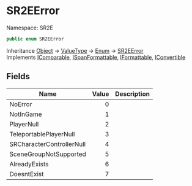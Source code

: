 # SR2EError

Namespace: SR2E

```csharp
public enum SR2EError
```

Inheritance [Object](https://docs.microsoft.com/en-us/dotnet/api/system.object) → [ValueType](https://docs.microsoft.com/en-us/dotnet/api/system.valuetype) → [Enum](https://docs.microsoft.com/en-us/dotnet/api/system.enum) → [SR2EError](/docs/dev/api/sr2e/sr2eerror)<br />
Implements [IComparable](https://docs.microsoft.com/en-us/dotnet/api/system.icomparable), [ISpanFormattable](https://docs.microsoft.com/en-us/dotnet/api/system.ispanformattable), [IFormattable](https://docs.microsoft.com/en-us/dotnet/api/system.iformattable), [IConvertible](https://docs.microsoft.com/en-us/dotnet/api/system.iconvertible)

## Fields

| Name | Value | Description |
| --- | --: | --- |
| NoError | 0 |  |
| NotInGame | 1 |  |
| PlayerNull | 2 |  |
| TeleportablePlayerNull | 3 |  |
| SRCharacterControllerNull | 4 |  |
| SceneGroupNotSupported | 5 |  |
| AlreadyExists | 6 |  |
| DoesntExist | 7 |  |
